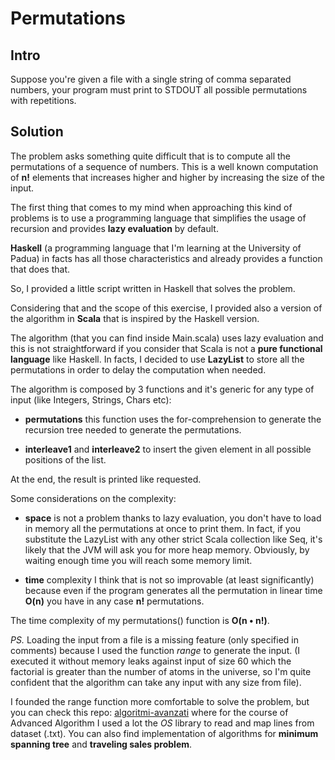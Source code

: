 # Permutations

## Intro

Suppose you're given a file with a single string of comma separated numbers, your program must print to STDOUT all possible permutations with repetitions.

## Solution

The problem asks something quite difficult that is to compute all the permutations of a sequence of numbers.
This is a well known computation of **n!** elements that increases higher and higher by increasing the size of the input.

The first thing that comes to my mind when approaching this kind of problems is to use a programming language that simplifies the usage of recursion and provides
**lazy evaluation** by default.

**Haskell** (a programming language that I'm learning at the University of Padua) in facts has all those characteristics and already provides a function that does that.

So, I provided a little script written in Haskell that solves the problem.

Considering that and the scope of this exercise, I provided also a version of the algorithm in **Scala** that is inspired by the Haskell version.

The algorithm (that you can find inside Main.scala) uses lazy evaluation and this is not straightforward if you consider
that Scala is not a **pure functional language** like Haskell.
In facts, I decided to use **LazyList** to store all the permutations in order to delay the computation when needed.


The algorithm is composed by 3 functions and it's generic for any type of input (like Integers, Strings, Chars etc):

- **permutations**
  this function uses the for-comprehension to generate the recursion tree needed to generate the permutations. 
  
- **interleave1** and **interleave2** to insert the given element in all possible positions of the list.

At the end, the result is printed like requested.

Some considerations on the complexity:

- **space** is not a problem thanks to lazy evaluation, you don't have to load in memory all the permutations at once to print them.
In fact, if you substitute the LazyList with any other strict Scala collection like Seq, it's likely that the JVM will ask you for more heap memory.
Obviously, by waiting enough time you will reach some memory limit.
  
- **time** complexity I think that is not so improvable (at least significantly) because even if the program
generates all the permutation in linear time **O(n)** you have in any case **n!** permutations.
  
The time complexity of my permutations() function is **O(n • n!)**.



*PS.*
Loading the input from a file is a missing feature (only specified in comments) because I used the function *range* to generate the input.
(I executed it without memory leaks against input of size 60 which the factorial is greater than the number of atoms in the universe, so I'm quite confident 
that the algorithm can take any input with any size from file).


I founded the range function more comfortable to solve the problem, but you can check this repo: [algoritmi-avanzati](https://github.com/eltonsst/algoritmi-avanzati) 
where for the course of Advanced Algorithm I used a lot the *OS* library to read and map lines from dataset (.txt).
You can also find implementation of algorithms for **minimum spanning tree** and **traveling sales problem**.

